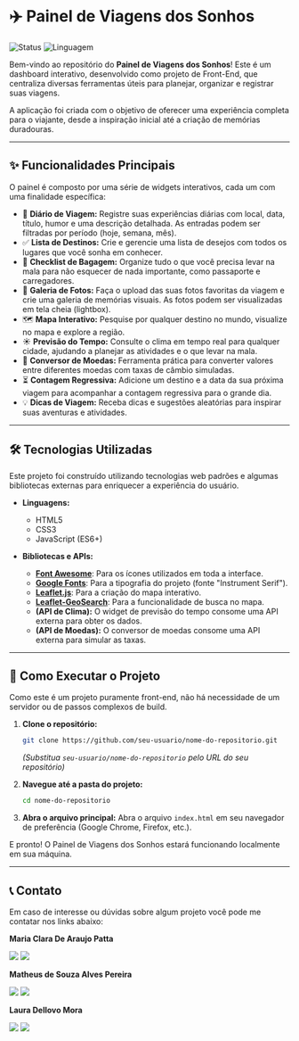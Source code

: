 # ✈️ Painel de Viagens dos Sonhos

![Status](https://img.shields.io/badge/status-concluído-brightgreen)
![Linguagem](https://img.shields.io/badge/linguagem-HTML%2C%20CSS%2C%20JS-blue)

Bem-vindo ao repositório do **Painel de Viagens dos Sonhos**! Este é um dashboard interativo, desenvolvido como projeto de Front-End, que centraliza diversas ferramentas úteis para planejar, organizar e registrar suas viagens.

A aplicação foi criada com o objetivo de oferecer uma experiência completa para o viajante, desde a inspiração inicial até a criação de memórias duradouras.

---

## ✨ Funcionalidades Principais

O painel é composto por uma série de widgets interativos, cada um com uma finalidade específica:

*   📖 **Diário de Viagem:** Registre suas experiências diárias com local, data, título, humor e uma descrição detalhada. As entradas podem ser filtradas por período (hoje, semana, mês).
*   ✅ **Lista de Destinos:** Crie e gerencie uma lista de desejos com todos os lugares que você sonha em conhecer.
*   🧳 **Checklist de Bagagem:** Organize tudo o que você precisa levar na mala para não esquecer de nada importante, como passaporte e carregadores.
*   📸 **Galeria de Fotos:** Faça o upload das suas fotos favoritas da viagem e crie uma galeria de memórias visuais. As fotos podem ser visualizadas em tela cheia (lightbox).
*   🗺️ **Mapa Interativo:** Pesquise por qualquer destino no mundo, visualize no mapa e explore a região.
*   ☀️ **Previsão do Tempo:** Consulte o clima em tempo real para qualquer cidade, ajudando a planejar as atividades e o que levar na mala.
*   💸 **Conversor de Moedas:** Ferramenta prática para converter valores entre diferentes moedas com taxas de câmbio simuladas.
*   ⏳ **Contagem Regressiva:** Adicione um destino e a data da sua próxima viagem para acompanhar a contagem regressiva para o grande dia.
*   💡 **Dicas de Viagem:** Receba dicas e sugestões aleatórias para inspirar suas aventuras e atividades.

---

## 🛠️ Tecnologias Utilizadas

Este projeto foi construído utilizando tecnologias web padrões e algumas bibliotecas externas para enriquecer a experiência do usuário.

*   **Linguagens:**
    *   HTML5
    *   CSS3
    *   JavaScript (ES6+)

*   **Bibliotecas e APIs:**
    *   [**Font Awesome**](https://fontawesome.com/): Para os ícones utilizados em toda a interface.
    *   [**Google Fonts**](https://fonts.google.com/): Para a tipografia do projeto (fonte "Instrument Serif").
    *   [**Leaflet.js**](https://leafletjs.com/): Para a criação do mapa interativo.
    *   [**Leaflet-GeoSearch**](https://github.com/smeijer/leaflet-geosearch): Para a funcionalidade de busca no mapa.
    *   **(API de Clima):** O widget de previsão do tempo consome uma API externa para obter os dados.
    *   **(API de Moedas):** O conversor de moedas consome uma API externa para simular as taxas.

---

## 🚀 Como Executar o Projeto

Como este é um projeto puramente front-end, não há necessidade de um servidor ou de passos complexos de build.

1.  **Clone o repositório:**
    ```bash
    git clone https://github.com/seu-usuario/nome-do-repositorio.git
    ```
    *(Substitua `seu-usuario/nome-do-repositorio` pelo URL do seu repositório)*

2.  **Navegue até a pasta do projeto:**
    ```bash
    cd nome-do-repositorio
    ```

3.  **Abra o arquivo principal:**
    Abra o arquivo `index.html` em seu navegador de preferência (Google Chrome, Firefox, etc.).

E pronto! O Painel de Viagens dos Sonhos estará funcionando localmente em sua máquina.

---

## 📞 Contato
Em caso de interesse ou dúvidas sobre algum projeto você pode me contatar nos links abaixo:

   **Maria Clara De Araujo Patta**
<div>
<a href="https://www.instagram.com/clara_patta/?next=%2F" target="_blank"><img loading="lazy" src="https://img.shields.io/badge/-Instagram-%23E4405F?style=for-the-badge&logo=instagram&logoColor=white" target="_blank"></a>
<a href = "mailto:maria.patta@aluno.senai.br"><img loading="lazy" src="https://img.shields.io/badge/Gmail-D14836?style=for-the-badge&logo=gmail&logoColor=white" target="_blank"></a>
</div>

   **Matheus de Souza Alves Pereira**
<div>
<a href="https://www.instagram.com/masouzaper/" target="_blank"><img loading="lazy" src="https://img.shields.io/badge/-Instagram-%23E4405F?style=for-the-badge&logo=instagram&logoColor=white" target="_blank"></a>
<a href = "mailto:matheus.s.pereira11@aluno.senai.br"><img loading="lazy" src="https://img.shields.io/badge/Gmail-D14836?style=for-the-badge&logo=gmail&logoColor=white" target="_blank"></a>
</div>

   **Laura Dellovo Mora**
<div>
<a href="https://www.instagram.com/lauradellovo_/" target="_blank"><img loading="lazy" src="https://img.shields.io/badge/-Instagram-%23E4405F?style=for-the-badge&logo=instagram&logoColor=white" target="_blank"></a>
<a href = "mailto:laura.mora@aluno.senai.br"><img loading="lazy" src="https://img.shields.io/badge/Gmail-D14836?style=for-the-badge&logo=gmail&logoColor=white" target="_blank"></a>
</div>
